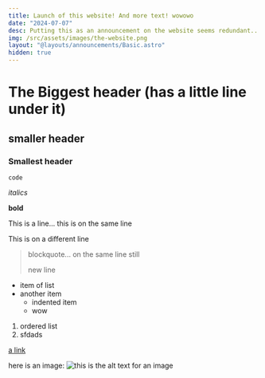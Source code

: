 ```yaml
---
title: Launch of this website! And more text! wowowo 
date: "2024-07-07"
desc: Putting this as an announcement on the website seems redundant...
img: /src/assets/images/the-website.png
layout: "@layouts/announcements/Basic.astro"
hidden: true
---
```


# The Biggest header (has a little line under it)
## smaller header
### Smallest header

`code`

*italics*

**bold**

This is a line...
this is on the same line

This is on a different line 

> blockquote...
> on the same line still
>
> new line

- item of list
- another item
  - indented item
  - wow

1. ordered list
2. sfdads

[a link](https://duckduckgo.com)

here is an image:
![this is the alt text for an image](/images/test.png)
